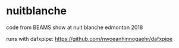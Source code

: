 # nuitblanche
code from BEAMS show at nuit blanche edmonton 2018

runs with dafxpipe: https://github.com/nwoeanhinnogaehr/dafxpipe
